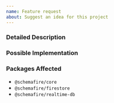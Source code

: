 ```yaml
---
name: Feature request
about: Suggest an idea for this project
---
```


<!--- Provide a general summary of the issue in the Title above -->

### Detailed Description

<!--- Provide a detailed description of the change or addition you are proposing -->

### Possible Implementation

<!--- Not obligatory, but suggest an idea for implementing addition or change -->

### Packages Affected

<!--- Delete as applicable -->

- `@schemafire/core`
- `@schemafire/firestore`
- `@schemafire/realtime-db`
